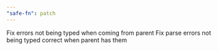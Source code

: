 ```yaml
---
"safe-fn": patch
---
```


Fix errors not being typed when coming from parent
Fix parse errors not being typed correct when parent has them
